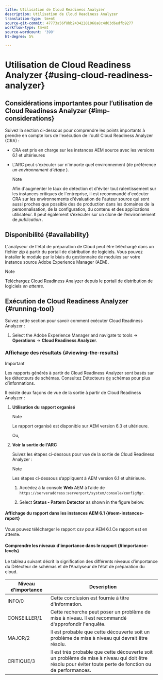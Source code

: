 ```yaml
---
title: Utilisation de Cloud Readiness Analyzer
description: Utilisation de Cloud Readiness Analyzer
translation-type: tm+mt
source-git-commit: 47773a56f8bb24342281068a8c4d03d6edfb9277
workflow-type: tm+mt
source-wordcount: '390'
ht-degree: 5%

---
```



# Utilisation de Cloud Readiness Analyzer {#using-cloud-readiness-analyzer}

## Considérations importantes pour l’utilisation de Cloud Readiness Analyzer {#imp-considerations}

Suivez la section ci-dessous pour comprendre les points importants à prendre en compte lors de l&#39;exécution de l&#39;outil Cloud Readiness Analyzer (CRA) :

* CRA est pris en charge sur les instances AEM source avec les versions 6.1 et ultérieures
* L&#39;ARC peut s&#39;exécuter sur n&#39;importe quel environnement (de préférence *un environnement d&#39;étape* ).

   >[!NOTE]
   >Afin d&#39;augmenter le taux de détection et d&#39;éviter tout ralentissement sur les instances critiques de l&#39;entreprise, il est recommandé d&#39;exécuter CRA sur les environnements d&#39;évaluation de l&#39;auteur source qui sont aussi proches que possible des  de production dans les domaines de la personnalisation, de la configuration, du contenu et des applications utilisateur. Il peut également s’exécuter sur un clone de l’environnement de *publication* .

## Disponibilité {#availability}

L&#39;analyseur de l&#39;état de préparation de Cloud peut être téléchargé dans un fichier zip à partir du portail de distribution de logiciels. Vous pouvez installer le module par le biais du gestionnaire de modules sur votre instance source Adobe Experience Manager (AEM).

>[!NOTE]
>Téléchargez Cloud Readiness Analyzer depuis le portail de distribution de logiciels *en attente*.

## Exécution de Cloud Readiness Analyzer {#running-tool}

Suivez cette section pour savoir comment exécuter Cloud Readiness Analyzer :

1. Select the Adobe Experience Manager and navigate to tools -> **Operations** -> **Cloud Readiness Analyzer**.

### Affichage des résultats {#viewing-the-results}

>[!IMPORTANT]
>Les rapports générés à partir de Cloud Readiness Analyzer sont basés sur les détecteurs de schémas. Consultez Détecteurs [de](https://docs.adobe.com/content/help/en/experience-manager-65/deploying/upgrading/pattern-detector.html) schémas pour plus d’informations.

Il existe deux façons de vue de la sortie à partir de Cloud Readiness Analyzer :

1. **Utilisation du rapport organisé**

   >[!NOTE]
   >Le rapport organisé est disponible sur AEM version 6.3 et ultérieure.

   Ou,

1. **Voir la sortie de l&#39;ARC**

   Suivez les étapes ci-dessous pour vue de la sortie de Cloud Readiness Analyzer :

   >[!NOTE]
   >Les étapes ci-dessous s’appliquent à AEM version 6.1 et ultérieure.

   1. Accédez à la console **Web** AEM à l’aide de `https://serveraddress:serverport/system/console/configMgr`.

   1. Select **Status - Pattern Detector** as shown in the figure below.

#### Affichage du rapport dans les instances AEM 6.1 {#aem-instances-report}

Vous pouvez télécharger le rapport csv pour AEM 6.1.Ce rapport est en attente.

#### Comprendre les niveaux d&#39;importance dans le rapport {#importance-levels}

Le tableau suivant décrit la signification des différents niveaux d’importance du Détecteur de schémas et de l’Analyseur de l’état de préparation du cloud.

| Niveau d’importance | Description |
|--- |--- |
| INFO/0 | Cette conclusion est fournie à titre d&#39;information. |
| CONSEILLER/1 | Cette recherche peut poser un problème de mise à niveau. Il est recommandé d&#39;approfondir l&#39;enquête. |
| MAJOR/2 | Il est probable que cette découverte soit un problème de mise à niveau qui devrait être résolu. |
| CRITIQUE/3 | Il est très probable que cette découverte soit un problème de mise à niveau qui doit être résolu pour éviter toute perte de fonction ou de performances. |